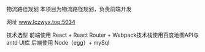 
物流路径规划
本项目为物流路径规划，负责前端开发

网址
www.lczwyx.top:5034

技术选型
前端使用 React + React Router + Webpack技术栈使用百度地图API与antd UI库
后端使用 Node（egg）+ mySql
